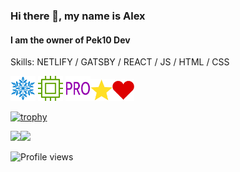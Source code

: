 ### Hi there 👋, my name is Alex
#### I am the owner of Pek10 Dev

Skills: NETLIFY / GATSBY / REACT / JS / HTML / CSS

<a href='https://archiveprogram.github.com/'><img src='https://raw.githubusercontent.com/acervenky/animated-github-badges/master/assets/acbadge.gif' width='40' height='40'></a> <a href='https://docs.github.com/en/developers'><img src='https://raw.githubusercontent.com/acervenky/animated-github-badges/master/assets/devbadge.gif' width='40' height='40'></a> <a href='https://github.com/pricing'><img src='https://raw.githubusercontent.com/acervenky/animated-github-badges/master/assets/pro.gif' width='40' height='40'></a><a href='https://stars.github.com/'><img src='https://raw.githubusercontent.com/acervenky/animated-github-badges/master/assets/starbadge.gif' width='35' height='35'></a><a href='https://docs.github.com/en/github/supporting-the-open-source-community-with-github-sponsors'><img src='https://raw.githubusercontent.com/acervenky/animated-github-badges/master/assets/sponsorbadge.gif' width='35' height='35'></a>

[![trophy](https://github-profile-trophy.vercel.app/?username=alex-pek10)](https://github.com/ryo-ma/github-profile-trophy)

<a href="https://wakatime.com"><img src="https://wakatime.com/share/@alex_pek10/33bc26c1-25f3-4fa2-9ee7-3aea9a701d08.png" width="50%" /></a><a href="https://wakatime.com"><img src="https://wakatime.com/share/@alex_pek10/c0df1d8f-4b34-4f9b-b824-7830a62e06ba.png" width="50%"/></a>

![Profile views](https://gpvc.arturio.dev/alex-pek10)
<!--
**alex-pek10/alex-pek10** is a ✨ _special_ ✨ repository because its `README.md` (this file) appears on your GitHub profile.

Here are some ideas to get you started:

- 🔭 I’m currently working on ...
- 🌱 I’m currently learning ...
- 👯 I’m looking to collaborate on ...
- 🤔 I’m looking for help with ...
- 💬 Ask me about ...
- 📫 How to reach me: ...
- 😄 Pronouns: ...
- ⚡ Fun fact: ...
-->
